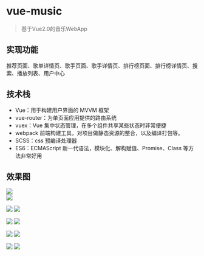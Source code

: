 # vue-music

> 基于Vue2.0的音乐WebApp

## 实现功能

推荐页面、歌单详情页、歌手页面、歌手详情页、排行榜页面、排行榜详情页、搜索、播放列表、用户中心

## 技术栈

+ Vue：用于构建用户界面的 MVVM 框架  
+ vue-router：为单页面应用提供的路由系统
+ vuex：Vue 集中状态管理，在多个组件共享某些状态时非常便捷  
+ webpack 前端构建工具，对项目做静态资源的整合，以及编译打包等。  
+ SCSS：css 预编译处理器  
+ ES6：ECMAScript 新一代语法，模块化、解构赋值、Promise、Class 等方法非常好用  

## 效果图

![](static/recommend.png)  
![](static/recdetail.png)

![](static/singer.png)
![](static/singerdetail.png)

![](static/rank.png)
![](static/rankdetail.png)

![](static/search.png)
![](static/person.png)

![](static/play.png)
![](static/lyric.png)






